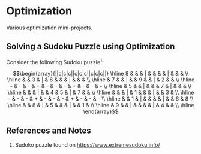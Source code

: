 # Optimization
Various optimization mini-projects.


## Solving a Sudoku Puzzle using Optimization

Consider the following Sudoku puzzle<sup>1</sup>:

$$\begin{array}{||c|c|c||c|c|c||c|c|c||}
\hline 8 & & & | & & & & | & & & \\
\hline  & & 3 & | & 6 & & & | & & & \\
\hline  & 7 & & | & & 9 & & | & 2 & & \\
\hline - & - & - & + & - & - & - & + & - & - & - \\
\hline  & 5 &  & | &  &  & 7 & | &  &  &  \\
\hline  &  &  & | &  & 4 & 5 & | & 7 &  &  \\
\hline  &  &  & | & 1 &  &  & | &  & 3 &  \\
\hline - & - & - & + & - & - & - & + & - & - & - \\
\hline  &  & 1 & | &  &  &  & | &  & 6 & 8 \\
\hline  &  & 8 & | & 5 &  &  & | &  & 1 &  \\
\hline  & 9 &  & | &  &  &  & | & 4 &  &  \\
\hline
\end{array}$$


## References and Notes
1. Sudoko puzzle found on https://www.extremesudoku.info/ 
